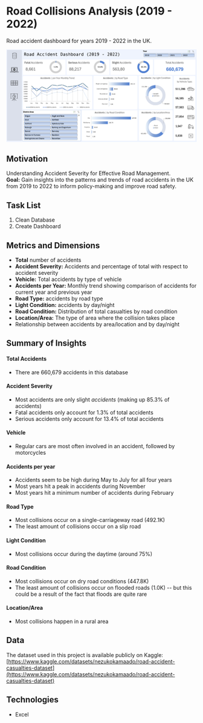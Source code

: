 # Road Collisions Analysis (2019 - 2022)
Road accident dashboard for years 2019 - 2022 in the UK.
   
<p align="center">
    <img src="AccidentDashSC.png" alt="Excel Dashboard" width="900">
</p>

## Motivation
Understanding Accident Severity for Effective Road Management.   
**Goal:**  Gain insights into the patterns and trends of road accidents in the UK from 2019 to 2022 to inform policy-making and improve road safety.   

## Task List
1. Clean Database
2. Create Dashboard

## Metrics and Dimensions
- **Total** number of accidents
- **Accident Severity:** Accidents and percentage of total with respect to accident severity
- **Vehicle:** Total accidents by type of vehicle
- **Accidents per Year:** Monthly trend showing comparison of accidents for current year and previous year
- **Road Type:** accidents by road type
- **Light Condition:** accidents by day/night
- **Road Condition:** Distribution of total casualties by road condition
- **Location/Area:** The type of area where the collision takes place
- Relationship between accidents by area/location and by day/night
  
## Summary of Insights
#### Total Accidents
- There are 660,679 accidents in this database
  
#### Accident Severity
- Most accidents are only slight _accidents_ (making up 85.3% of accidents)
- Fatal accidents only account for 1.3% of total accidents
- Serious accidents only account for 13.4% of total accidents

#### Vehicle
- Regular cars are most often involved in an accident, followed by motorcycles

#### Accidents per year 
- Accidents seem to be high during May to July for all four years
- Most years hit a peak in accidents during November
- Most years hit a minimum number of accidents during February

#### Road Type
- Most collisions occur on a single-carriageway road (492.1K)
- The least amount of collisions occur on a slip road

#### Light Condition
- Most collisions occur during the daytime (around 75%)

#### Road Condition
- Most collisions occur on dry road conditions (447.8K)
- The least amount of collisions occur on flooded roads (1.0K) -- but this could be a result of the fact that floods are quite rare

#### Location/Area
- Most collisions happen in a rural area
  
## Data
The dataset used in this project is available publicly on Kaggle: [https://www.kaggle.com/datasets/nezukokamaado/road-accident-casualties-dataset](https://www.kaggle.com/datasets/nezukokamaado/road-accident-casualties-dataset)

## Technologies
- Excel
